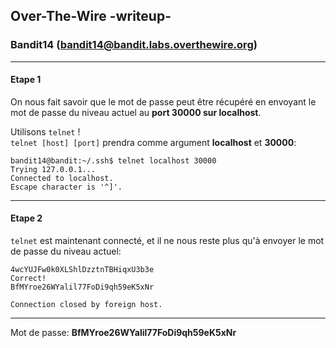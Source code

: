 ## Over-The-Wire -writeup-
### Bandit14 (bandit14@bandit.labs.overthewire.org)

---
#### Etape 1

On nous fait savoir que le mot de passe peut être récupéré en envoyant le mot de passe du niveau actuel au **port 30000 sur localhost**.

Utilisons `telnet` !  
`telnet [host] [port]` prendra comme argument **localhost** et **30000**:

```console
bandit14@bandit:~/.ssh$ telnet localhost 30000
Trying 127.0.0.1...
Connected to localhost.
Escape character is '^]'.
```

---
#### Etape 2

`telnet` est maintenant connecté, et il ne nous reste plus qu'à envoyer le mot de passe du niveau actuel:

```console
4wcYUJFw0k0XLShlDzztnTBHiqxU3b3e
Correct!
BfMYroe26WYalil77FoDi9qh59eK5xNr

Connection closed by foreign host.
```

---
Mot de passe: **BfMYroe26WYalil77FoDi9qh59eK5xNr**
